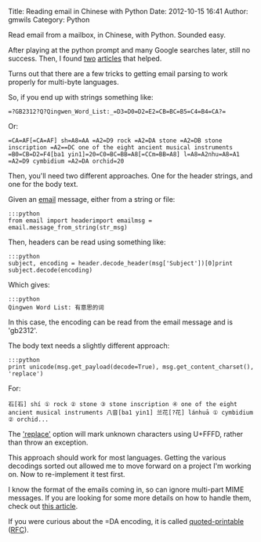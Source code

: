 Title: Reading email in Chinese with Python
Date: 2012-10-15 16:41
Author: gmwils
Category: Python

Read email from a mailbox, in Chinese, with Python. Sounded easy.

After playing at the python prompt and many Google searches later, still
no success. Then, I found [two][] [articles][] that helped.

Turns out that there are a few tricks to getting email parsing to work
properly for multi-byte languages.

So, if you end up with strings something like:

    =?GB2312?Q?Qingwen_Word_List:_=D3=D0=D2=E2=CB=BC=B5=C4=B4=CA?=

Or:

    =CA=AF[=CA=AF] sh=A8=AA =A2=D9 rock =A2=DA stone =A2=DB stone inscription =A2==DC one of the eight ancient musical instruments =B0=CB=D2=F4[ba1 yin1]=20=C0=BC=BB=A8[=CCm=BB=A8] l=A8=A2nhu=A8=A1 =A2=D9 cymbidium =A2=DA orchid=20


Then, you'll need two different approaches. One for the header strings,
and one for the body text.

Given an [email][] message, either from a string or file:

    :::python
    from email import headerimport emailmsg = email.message_from_string(str_msg)


Then, headers can be read using something like:

    :::python
    subject, encoding = header.decode_header(msg['Subject'])[0]print subject.decode(encoding)

Which gives:

    :::python
    Qingwen Word List: 有意思的词

In this case, the encoding can be read from the email message and is
'gb2312'.

The body text needs a slightly different approach:

    :::python
    print unicode(msg.get_payload(decode=True), msg.get_content_charset(), 'replace')

For:

    石[石] shí ① rock ② stone ③ stone inscription ④ one of the eight ancient musical instruments 八音[ba1 yin1] 兰花[?花] lánhuā ① cymbidium ② orchid...


The ['replace'][] option will mark unknown characters using U+FFFD,
rather than throw an exception.


This approach should work for most languages. Getting the various
decodings sorted out allowed me to move forward on a project I'm working
on. Now to re-implement it test first.


I know the format of the emails coming in, so can ignore multi-part MIME
messages. If you are looking for some more details on how to handle
them, check out [this article][two].

If you were curious about the =DA encoding, it is called
[quoted-printable][] ([RFC][]).


  [two]: http://ginstrom.com/scribbles/2007/11/19/parsing-multilingual-email-with-python/
  [articles]: http://lobstertech.com/python_unicode.html#hands_on_with_asian_spam
  [email]: http://docs.python.org/library/email.html
  ['replace']: http://docs.python.org/library/functions.html?highlight=unicode#unicode
  [quoted-printable]: http://en.wikipedia.org/wiki/Quoted-printable
  [RFC]: http://tools.ietf.org/html/rfc2045#section-6.7
